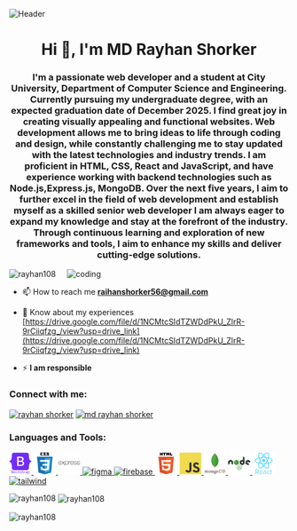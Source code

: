 ![Header](https://github.com/Rayhan108/Rayhan108/blob/main/[White%20Clean%20Minimalist%20LinkedIn%20Banner.png](https://ibb.co.com/rRT5yfwf))
<h1 align="center">Hi 👋, I'm MD Rayhan Shorker</h1>
<h3 align="center">I'm a passionate web developer and a student at City University, Department of Computer Science and Engineering. Currently pursuing my undergraduate degree, with an expected graduation date of December 2025. I find great joy in creating visually appealing and functional websites. Web development allows me to bring ideas to life through coding and design, while constantly challenging me to stay updated with the latest technologies and industry trends. I am proficient in HTML, CSS, React and JavaScript, and have experience working with backend technologies such as Node.js,Express.js, MongoDB. Over the next five years, I aim to further excel in the field of web development and establish myself as a skilled senior web developer I am always eager to expand my knowledge and stay at the forefront of the industry. Through continuous learning and exploration of new frameworks and tools, I aim to enhance my skills and deliver cutting-edge solutions.</h3>

<img align="right" alt="coding" width="400" src="https://camo.githubusercontent.com/cae12fddd9d6982901d82580bdf321d81fb299141098ca1c2d4891870827bf17/68747470733a2f2f6d69726f2e6d656469756d2e636f6d2f6d61782f313336302f302a37513379765349765f7430696f4a2d5a2e676966">
<p align="left"> <img src="https://komarev.com/ghpvc/?username=rayhan108&label=Profile%20views&color=0e75b6&style=flat" alt="rayhan108" /> </p>

- 📫 How to reach me **raihanshorker56@gmail.com**

- 📄 Know about my experiences [https://drive.google.com/file/d/1NCMtcSIdTZWDdPkU_ZlrR-9rCiiqfzg_/view?usp=drive_link](https://drive.google.com/file/d/1NCMtcSIdTZWDdPkU_ZlrR-9rCiiqfzg_/view?usp=drive_link)

- ⚡ **I am responsible**

<h3 align="left">Connect with me:</h3>
<p align="left">
<a href="https://linkedin.com/in/rayhan shorker" target="blank"><img align="center" src="https://raw.githubusercontent.com/rahuldkjain/github-profile-readme-generator/master/src/images/icons/Social/linked-in-alt.svg" alt="rayhan shorker" height="30" width="40" /></a>
<a href="https://fb.com/md rayhan shorker" target="blank"><img align="center" src="https://raw.githubusercontent.com/rahuldkjain/github-profile-readme-generator/master/src/images/icons/Social/facebook.svg" alt="md rayhan shorker" height="30" width="40" /></a>
</p>

<h3 align="left">Languages and Tools:</h3>
<p align="left"> <a href="https://getbootstrap.com" target="_blank" rel="noreferrer"> <img src="https://raw.githubusercontent.com/devicons/devicon/master/icons/bootstrap/bootstrap-plain-wordmark.svg" alt="bootstrap" width="40" height="40"/> </a> <a href="https://www.w3schools.com/css/" target="_blank" rel="noreferrer"> <img src="https://raw.githubusercontent.com/devicons/devicon/master/icons/css3/css3-original-wordmark.svg" alt="css3" width="40" height="40"/> </a> <a href="https://expressjs.com" target="_blank" rel="noreferrer"> <img src="https://raw.githubusercontent.com/devicons/devicon/master/icons/express/express-original-wordmark.svg" alt="express" width="40" height="40"/> </a> <a href="https://www.figma.com/" target="_blank" rel="noreferrer"> <img src="https://www.vectorlogo.zone/logos/figma/figma-icon.svg" alt="figma" width="40" height="40"/> </a> <a href="https://firebase.google.com/" target="_blank" rel="noreferrer"> <img src="https://www.vectorlogo.zone/logos/firebase/firebase-icon.svg" alt="firebase" width="40" height="40"/> </a> <a href="https://www.w3.org/html/" target="_blank" rel="noreferrer"> <img src="https://raw.githubusercontent.com/devicons/devicon/master/icons/html5/html5-original-wordmark.svg" alt="html5" width="40" height="40"/> </a> <a href="https://developer.mozilla.org/en-US/docs/Web/JavaScript" target="_blank" rel="noreferrer"> <img src="https://raw.githubusercontent.com/devicons/devicon/master/icons/javascript/javascript-original.svg" alt="javascript" width="40" height="40"/> </a> <a href="https://www.mongodb.com/" target="_blank" rel="noreferrer"> <img src="https://raw.githubusercontent.com/devicons/devicon/master/icons/mongodb/mongodb-original-wordmark.svg" alt="mongodb" width="40" height="40"/> </a> <a href="https://nodejs.org" target="_blank" rel="noreferrer"> <img src="https://raw.githubusercontent.com/devicons/devicon/master/icons/nodejs/nodejs-original-wordmark.svg" alt="nodejs" width="40" height="40"/> </a> <a href="https://reactjs.org/" target="_blank" rel="noreferrer"> <img src="https://raw.githubusercontent.com/devicons/devicon/master/icons/react/react-original-wordmark.svg" alt="react" width="40" height="40"/> </a> <a href="https://tailwindcss.com/" target="_blank" rel="noreferrer"> <img src="https://www.vectorlogo.zone/logos/tailwindcss/tailwindcss-icon.svg" alt="tailwind" width="40" height="40"/> </a> </p>

<p><img align="left" src="https://github-readme-stats.vercel.app/api/top-langs?username=rayhan108&show_icons=true&locale=en&layout=compact" alt="rayhan108" /></p>

<p>&nbsp;<img align="center" src="https://github-readme-stats.vercel.app/api?username=rayhan108&show_icons=true&locale=en" alt="rayhan108" /></p>

<p><img align="center" src="https://github-readme-streak-stats.herokuapp.com/?user=rayhan108&" alt="rayhan108" /></p>
